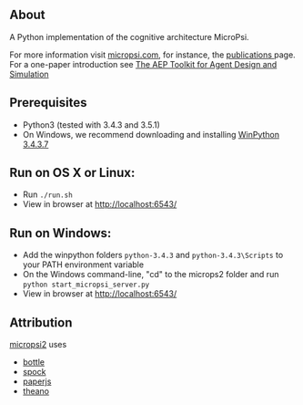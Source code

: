 About
-----
A Python implementation of the cognitive architecture MicroPsi.

For more information visit [micropsi.com](http://www.micropsi.com), for instance, the [publications ](http://www.micropsi.com/publications/publications.html) page. For a one-paper introduction see [The AEP Toolkit for Agent Design and Simulation](http://www.micropsi.com/publications/assets/BachVuineMates2003.pdf)


Prerequisites
-----
 * Python3 (tested with 3.4.3 and 3.5.1)
 * On Windows, we recommend downloading and installing [WinPython 3.4.3.7](http://winpython.github.io/)


Run on OS X or Linux:
-----
 * Run `./run.sh`
 * View in browser at [http://localhost:6543/](http://localhost:6543/)


Run on Windows:
-----
 * Add the winpython folders `python-3.4.3` and `python-3.4.3\Scripts` to your PATH environment variable
 * On the Windows command-line, "cd" to the microps2 folder and run `python start_micropsi_server.py`
 * View in browser at [http://localhost:6543/](http://localhost:6543/)


Attribution
-----
[micropsi2](https://github.com/joschabach/micropsi2) uses 

 * [bottle](https://github.com/defnull/bottle)
 * [spock](https://github.com/nickelpro/spock)
 * [paperjs](http://github.com/paperjs/paper.js)
 * [theano](https://github.com/Theano/Theano)
